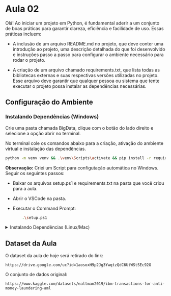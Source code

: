 # Aula 02

Olá! Ao iniciar um projeto em Python, é fundamental aderir a um conjunto de boas práticas para garantir clareza, eficiência e facilidade de uso. Essas práticas incluem:

- A inclusão de um arquivo README.md no projeto, que deve conter uma introdução ao projeto, uma descrição detalhada do que foi desenvolvido e instruções passo a passo para configurar o ambiente necessário para rodar o projeto.

- A criação de um arquivo chamado requirements.txt, que lista todas as bibliotecas externas e suas respectivas versões utilizadas no projeto. Esse arquivo deve garantir que qualquer pessoa ou sistema que tente executar o projeto possa instalar as dependências necessárias.

## Configuração do Ambiente

### Instalando Dependências (**Windows**)

Crie uma pasta chamada BigData, clique com o botão do lado direito e selecione a opção abrir no terminal. 

No terminal cole os comandos abaixo para a criação, ativação do ambiente virtual e instalação das dependências.

```bash
python -m venv venv && .\venv\Scripts\activate && pip install -r requirements.txt
``` 

**Observação:** Criei um Script para configutação automática no Windows. Seguir os seguintes passos:

- Baixar os arquivos setup.ps1 e requirements.txt na pasta que você criou para a aula.

- Abrir o VSCode na pasta.

- Executar o Command Prompt:

    ```bash
        .\setup.ps1
    ```

<details>
  <summary>Instalando Dependências (Linux/Mac)</summary>
  
    Criação e ativação do ambiente virtual
    
            python3 -m venv venv && source venv/bin/activate && pip install -r requirements.txt
    
  
</details>



## Dataset da Aula

O dataset da aula de hoje será retirado do link:

```url
https://drive.google.com/uc?id=1aosoxH9p2Jg3YwqtzQdC6UtWStSEc92G
```


O conjunto de dados original:

```url
https://www.kaggle.com/datasets/ealtman2019/ibm-transactions-for-anti-money-laundering-aml
```